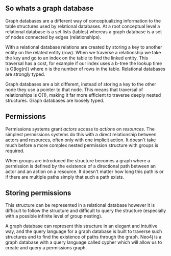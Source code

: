 ## So whats a graph database

Graph databases are a different way of conceptualizing information to the table structures used by relational databases. At a root conceptual level a relational database is a set lists (tables) whereas a graph database is a set of nodes connected by edges (relationships).

With a relational database relations are created by storing a key to another entity on the related entity (row). When we traverse a relationship we take the key and go to an index on the table to find the linked entity. This traversal has a cost, for example if our index uses a b-tree the lookup time is O(log(n)) where n is the number of rows in the table. Relational databases are strongly typed.

Graph databases are a bit different, instead of storing a key to the other node they use a pointer to that node. This means that traversal of relationships is O(1), making it far more efficient to traverse deeply nested structures. Graph databases are loosely typed.

## Permissions

Permissions systems grant _actors_ access to _actions_ on _resources_. The simplest permissions systems do this with a direct relationship between actors and resources, often only with one implicit action. It doesn't take much before a more complex nested permission structure with groups is required.

When groups are introduced the structure becomes a graph where a permission is defined by the existence of a directional path between an actor and an action on a resource. It doesn't matter how long this path is or if there are multiple paths simply that such a path exists.

## Storing permissions

This structure can be represented in a relational database however it is difficult to follow the structure and difficult to query the structure (especially with a possible infinite level of group nesting).

A graph database can represent this structure in an elegant and intuitive way, and the query language for a graph database is built to traverse such structures and to find the existence of paths through the graph. Neo4j is a graph database with a query language called cypher which will allow us to create and query a permissions graph.

